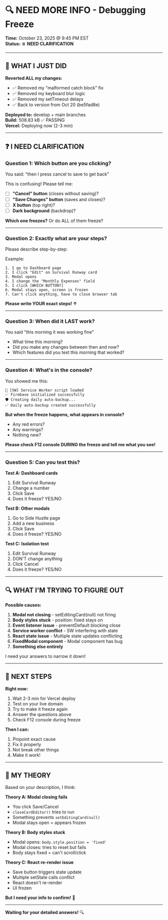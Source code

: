 # 🔍 NEED MORE INFO - Debugging Freeze

**Time:** October 23, 2025 @ 9:45 PM EST  
**Status:** ⏸️ **NEED CLARIFICATION**

---

## 🎯 WHAT I JUST DID

**Reverted ALL my changes:**
- ✅ Removed my "malformed catch block" fix
- ✅ Removed my keyboard blur logic  
- ✅ Removed my setTimeout delays
- ✅ Back to version from Oct 20 (be5fad8e)

**Deployed to:** develop + main branches  
**Build:** 508.83 kB ✅ PASSING  
**Vercel:** Deploying now (2-3 min)

---

## ❓ I NEED CLARIFICATION

### **Question 1: Which button are you clicking?**

You said: "then I press cancel to save to get back"

This is confusing! Please tell me:
- [ ] **"Cancel" button** (closes without saving)?
- [ ] **"Save Changes" button** (saves and closes)?
- [ ] **X button** (top right)?
- [ ] **Dark background** (backdrop)?

**Which one freezes?** Or do ALL of them freeze?

---

### **Question 2: Exactly what are your steps?**

Please describe step-by-step:

Example:
```
1. I go to Dashboard page
2. I click "Edit" on Survival Runway card
3. Modal opens
4. I change the "Monthly Expenses" field
5. I click [WHICH BUTTON?]
6. Modal stays open, screen is frozen
7. Can't click anything, have to close browser tab
```

**Please write YOUR exact steps! ↑**

---

### **Question 3: When did it LAST work?**

You said "this morning it was working fine"

- What time this morning?
- Did you make any changes between then and now?
- Which features did you test this morning that worked?

---

### **Question 4: What's in the console?**

You showed me this:
```
🚀 [SW] Service Worker script loaded
✅ Firebase initialized successfully
🛡️ Creating daily auto-backup...
✅ Daily auto-backup created successfully
```

**But when the freeze happens, what appears in console?**
- Any red errors?
- Any warnings?
- Nothing new?

**Please check F12 console DURING the freeze and tell me what you see!**

---

### **Question 5: Can you test this?**

**Test A: Dashboard cards**
1. Edit Survival Runway
2. Change a number
3. Click Save
4. Does it freeze? YES/NO

**Test B: Other modals**
1. Go to Side Hustle page
2. Add a new business
3. Click Save
4. Does it freeze? YES/NO

**Test C: Isolation test**
1. Edit Survival Runway
2. DON'T change anything
3. Click Cancel
4. Does it freeze? YES/NO

---

## 🔍 WHAT I'M TRYING TO FIGURE OUT

**Possible causes:**
1. **Modal not closing** - setEditingCard(null) not firing
2. **Body styles stuck** - position: fixed stays on
3. **Event listener issue** - preventDefault blocking close
4. **Service worker conflict** - SW interfering with state
5. **React state issue** - Multiple state updates conflicting
6. **FixedModal component** - Modal component has bug
7. **Something else entirely**

I need your answers to narrow it down!

---

## 🚀 NEXT STEPS

**Right now:**
1. Wait 2-3 min for Vercel deploy
2. Test on your live domain
3. Try to make it freeze again
4. Answer the questions above
5. Check F12 console during freeze

**Then I can:**
1. Pinpoint exact cause
2. Fix it properly
3. Not break other things
4. Make it work!

---

## 💭 MY THEORY

Based on your description, I think:

**Theory A: Modal closing fails**
- You click Save/Cancel
- `closeCardEditor()` tries to run
- Something prevents `setEditingCard(null)`
- Modal stays open = appears frozen

**Theory B: Body styles stuck**
- Modal opens: `body.style.position = 'fixed'`
- Modal closes: tries to reset but fails
- Body stays fixed = can't scroll/click

**Theory C: React re-render issue**
- Save button triggers state update
- Multiple setState calls conflict
- React doesn't re-render
- UI frozen

**But I need your info to confirm!** 🙏

---

**Waiting for your detailed answers!** 🔍
